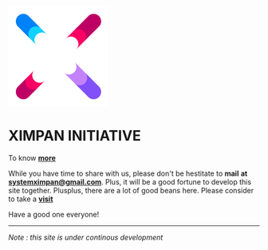 ![alt text](https://github.com/XimpanOfficial/ximpan/blob/master/u.png)

# XIMPAN INITIATIVE
To know **[more](https://ximpanofficial.github.io/ximpan/)** 

While you have time to share with us, please don't be hestitate to **mail** **at** **systemximpan@gmail.com**. 
Plus, it will be a good fortune to develop this site together.
Plusplus, there are a lot of good beans here. Please consider to take a **[visit](https://en.wikipedia.org/wiki/Indonesia)**

Have a good one everyone!
***
_Note : this site is under continous development_
